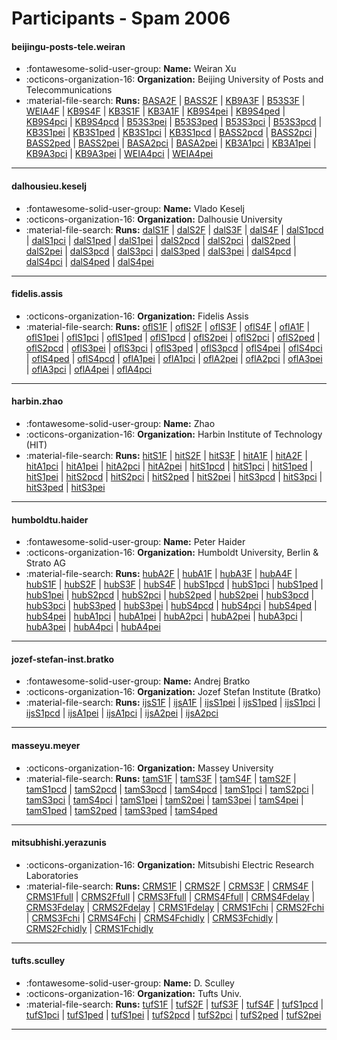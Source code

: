# Participants - Spam 2006 

#### beijingu-posts-tele.weiran
 - :fontawesome-solid-user-group: **Name:** Weiran Xu
 - :octicons-organization-16: **Organization:** Beijing University of Posts and Telecommunications
 - :material-file-search: **Runs:** [BASA2F](./runs.md#basa2f) | [BASS2F](./runs.md#bass2f) | [KB9A3F](./runs.md#kb9a3f) | [B53S3F](./runs.md#b53s3f) | [WEIA4F](./runs.md#weia4f) | [KB9S4F](./runs.md#kb9s4f) | [KB3S1F](./runs.md#kb3s1f) | [KB3A1F](./runs.md#kb3a1f) | [KB9S4pei](./runs.md#kb9s4pei) | [KB9S4ped](./runs.md#kb9s4ped) | [KB9S4pci](./runs.md#kb9s4pci) | [KB9S4pcd](./runs.md#kb9s4pcd) | [B53S3pei](./runs.md#b53s3pei) | [B53S3ped](./runs.md#b53s3ped) | [B53S3pci](./runs.md#b53s3pci) | [B53S3pcd](./runs.md#b53s3pcd) | [KB3S1pei](./runs.md#kb3s1pei) | [KB3S1ped](./runs.md#kb3s1ped) | [KB3S1pci](./runs.md#kb3s1pci) | [KB3S1pcd](./runs.md#kb3s1pcd) | [BASS2pcd](./runs.md#bass2pcd) | [BASS2pci](./runs.md#bass2pci) | [BASS2ped](./runs.md#bass2ped) | [BASS2pei](./runs.md#bass2pei) | [BASA2pci](./runs.md#basa2pci) | [BASA2pei](./runs.md#basa2pei) | [KB3A1pci](./runs.md#kb3a1pci) | [KB3A1pei](./runs.md#kb3a1pei) | [KB9A3pci](./runs.md#kb9a3pci) | [KB9A3pei](./runs.md#kb9a3pei) | [WEIA4pci](./runs.md#weia4pci) | [WEIA4pei](./runs.md#weia4pei)

---
#### dalhousieu.keselj
 - :fontawesome-solid-user-group: **Name:** Vlado Keselj
 - :octicons-organization-16: **Organization:** Dalhousie University
 - :material-file-search: **Runs:** [dalS1F](./runs.md#dals1f) | [dalS2F](./runs.md#dals2f) | [dalS3F](./runs.md#dals3f) | [dalS4F](./runs.md#dals4f) | [dalS1pcd](./runs.md#dals1pcd) | [dalS1pci](./runs.md#dals1pci) | [dalS1ped](./runs.md#dals1ped) | [dalS1pei](./runs.md#dals1pei) | [dalS2pcd](./runs.md#dals2pcd) | [dalS2pci](./runs.md#dals2pci) | [dalS2ped](./runs.md#dals2ped) | [dalS2pei](./runs.md#dals2pei) | [dalS3pcd](./runs.md#dals3pcd) | [dalS3pci](./runs.md#dals3pci) | [dalS3ped](./runs.md#dals3ped) | [dalS3pei](./runs.md#dals3pei) | [dalS4pcd](./runs.md#dals4pcd) | [dalS4pci](./runs.md#dals4pci) | [dalS4ped](./runs.md#dals4ped) | [dalS4pei](./runs.md#dals4pei)

---
#### fidelis.assis
 - :octicons-organization-16: **Organization:** Fidelis Assis
 - :material-file-search: **Runs:** [oflS1F](./runs.md#ofls1f) | [oflS2F](./runs.md#ofls2f) | [oflS3F](./runs.md#ofls3f) | [oflS4F](./runs.md#ofls4f) | [oflA1F](./runs.md#ofla1f) | [oflS1pei](./runs.md#ofls1pei) | [oflS1pci](./runs.md#ofls1pci) | [oflS1ped](./runs.md#ofls1ped) | [oflS1pcd](./runs.md#ofls1pcd) | [oflS2pei](./runs.md#ofls2pei) | [oflS2pci](./runs.md#ofls2pci) | [oflS2ped](./runs.md#ofls2ped) | [oflS2pcd](./runs.md#ofls2pcd) | [oflS3pei](./runs.md#ofls3pei) | [oflS3pci](./runs.md#ofls3pci) | [oflS3ped](./runs.md#ofls3ped) | [oflS3pcd](./runs.md#ofls3pcd) | [oflS4pei](./runs.md#ofls4pei) | [oflS4pci](./runs.md#ofls4pci) | [oflS4ped](./runs.md#ofls4ped) | [oflS4pcd](./runs.md#ofls4pcd) | [oflA1pei](./runs.md#ofla1pei) | [oflA1pci](./runs.md#ofla1pci) | [oflA2pei](./runs.md#ofla2pei) | [oflA2pci](./runs.md#ofla2pci) | [oflA3pei](./runs.md#ofla3pei) | [oflA3pci](./runs.md#ofla3pci) | [oflA4pei](./runs.md#ofla4pei) | [oflA4pci](./runs.md#ofla4pci)

---
#### harbin.zhao
 - :fontawesome-solid-user-group: **Name:** Zhao
 - :octicons-organization-16: **Organization:** Harbin Institute of Technology (HIT)
 - :material-file-search: **Runs:** [hitS1F](./runs.md#hits1f) | [hitS2F](./runs.md#hits2f) | [hitS3F](./runs.md#hits3f) | [hitA1F](./runs.md#hita1f) | [hitA2F](./runs.md#hita2f) | [hitA1pci](./runs.md#hita1pci) | [hitA1pei](./runs.md#hita1pei) | [hitA2pci](./runs.md#hita2pci) | [hitA2pei](./runs.md#hita2pei) | [hitS1pcd](./runs.md#hits1pcd) | [hitS1pci](./runs.md#hits1pci) | [hitS1ped](./runs.md#hits1ped) | [hitS1pei](./runs.md#hits1pei) | [hitS2pcd](./runs.md#hits2pcd) | [hitS2pci](./runs.md#hits2pci) | [hitS2ped](./runs.md#hits2ped) | [hitS2pei](./runs.md#hits2pei) | [hitS3pcd](./runs.md#hits3pcd) | [hitS3pci](./runs.md#hits3pci) | [hitS3ped](./runs.md#hits3ped) | [hitS3pei](./runs.md#hits3pei)

---
#### humboldtu.haider
 - :fontawesome-solid-user-group: **Name:** Peter Haider
 - :octicons-organization-16: **Organization:** Humboldt University, Berlin & Strato AG
 - :material-file-search: **Runs:** [hubA2F](./runs.md#huba2f) | [hubA1F](./runs.md#huba1f) | [hubA3F](./runs.md#huba3f) | [hubA4F](./runs.md#huba4f) | [hubS1F](./runs.md#hubs1f) | [hubS2F](./runs.md#hubs2f) | [hubS3F](./runs.md#hubs3f) | [hubS4F](./runs.md#hubs4f) | [hubS1pcd](./runs.md#hubs1pcd) | [hubS1pci](./runs.md#hubs1pci) | [hubS1ped](./runs.md#hubs1ped) | [hubS1pei](./runs.md#hubs1pei) | [hubS2pcd](./runs.md#hubs2pcd) | [hubS2pci](./runs.md#hubs2pci) | [hubS2ped](./runs.md#hubs2ped) | [hubS2pei](./runs.md#hubs2pei) | [hubS3pcd](./runs.md#hubs3pcd) | [hubS3pci](./runs.md#hubs3pci) | [hubS3ped](./runs.md#hubs3ped) | [hubS3pei](./runs.md#hubs3pei) | [hubS4pcd](./runs.md#hubs4pcd) | [hubS4pci](./runs.md#hubs4pci) | [hubS4ped](./runs.md#hubs4ped) | [hubS4pei](./runs.md#hubs4pei) | [hubA1pci](./runs.md#huba1pci) | [hubA1pei](./runs.md#huba1pei) | [hubA2pci](./runs.md#huba2pci) | [hubA2pei](./runs.md#huba2pei) | [hubA3pci](./runs.md#huba3pci) | [hubA3pei](./runs.md#huba3pei) | [hubA4pci](./runs.md#huba4pci) | [hubA4pei](./runs.md#huba4pei)

---
#### jozef-stefan-inst.bratko
 - :fontawesome-solid-user-group: **Name:** Andrej Bratko
 - :octicons-organization-16: **Organization:** Jozef Stefan Institute (Bratko)
 - :material-file-search: **Runs:** [ijsS1F](./runs.md#ijss1f) | [ijsA1F](./runs.md#ijsa1f) | [ijsS1pei](./runs.md#ijss1pei) | [ijsS1ped](./runs.md#ijss1ped) | [ijsS1pci](./runs.md#ijss1pci) | [ijsS1pcd](./runs.md#ijss1pcd) | [ijsA1pei](./runs.md#ijsa1pei) | [ijsA1pci](./runs.md#ijsa1pci) | [ijsA2pei](./runs.md#ijsa2pei) | [ijsA2pci](./runs.md#ijsa2pci)

---
#### masseyu.meyer
 - :octicons-organization-16: **Organization:** Massey University
 - :material-file-search: **Runs:** [tamS1F](./runs.md#tams1f) | [tamS3F](./runs.md#tams3f) | [tamS4F](./runs.md#tams4f) | [tamS2F](./runs.md#tams2f) | [tamS1pcd](./runs.md#tams1pcd) | [tamS2pcd](./runs.md#tams2pcd) | [tamS3pcd](./runs.md#tams3pcd) | [tamS4pcd](./runs.md#tams4pcd) | [tamS1pci](./runs.md#tams1pci) | [tamS2pci](./runs.md#tams2pci) | [tamS3pci](./runs.md#tams3pci) | [tamS4pci](./runs.md#tams4pci) | [tamS1pei](./runs.md#tams1pei) | [tamS2pei](./runs.md#tams2pei) | [tamS3pei](./runs.md#tams3pei) | [tamS4pei](./runs.md#tams4pei) | [tamS1ped](./runs.md#tams1ped) | [tamS2ped](./runs.md#tams2ped) | [tamS3ped](./runs.md#tams3ped) | [tamS4ped](./runs.md#tams4ped)

---
#### mitsubhishi.yerazunis
 - :octicons-organization-16: **Organization:** Mitsubishi Electric Research Laboratories
 - :material-file-search: **Runs:** [CRMS1F](./runs.md#crms1f) | [CRMS2F](./runs.md#crms2f) | [CRMS3F](./runs.md#crms3f) | [CRMS4F](./runs.md#crms4f) | [CRMS1Ffull](./runs.md#crms1ffull) | [CRMS2Ffull](./runs.md#crms2ffull) | [CRMS3Ffull](./runs.md#crms3ffull) | [CRMS4Ffull](./runs.md#crms4ffull) | [CRMS4Fdelay](./runs.md#crms4fdelay) | [CRMS3Fdelay](./runs.md#crms3fdelay) | [CRMS2Fdelay](./runs.md#crms2fdelay) | [CRMS1Fdelay](./runs.md#crms1fdelay) | [CRMS1Fchi](./runs.md#crms1fchi) | [CRMS2Fchi](./runs.md#crms2fchi) | [CRMS3Fchi](./runs.md#crms3fchi) | [CRMS4Fchi](./runs.md#crms4fchi) | [CRMS4Fchidly](./runs.md#crms4fchidly) | [CRMS3Fchidly](./runs.md#crms3fchidly) | [CRMS2Fchidly](./runs.md#crms2fchidly) | [CRMS1Fchidly](./runs.md#crms1fchidly)

---
#### tufts.sculley
 - :fontawesome-solid-user-group: **Name:** D. Sculley
 - :octicons-organization-16: **Organization:** Tufts Univ.
 - :material-file-search: **Runs:** [tufS1F](./runs.md#tufs1f) | [tufS2F](./runs.md#tufs2f) | [tufS3F](./runs.md#tufs3f) | [tufS4F](./runs.md#tufs4f) | [tufS1pcd](./runs.md#tufs1pcd) | [tufS1pci](./runs.md#tufs1pci) | [tufS1ped](./runs.md#tufs1ped) | [tufS1pei](./runs.md#tufs1pei) | [tufS2pcd](./runs.md#tufs2pcd) | [tufS2pci](./runs.md#tufs2pci) | [tufS2ped](./runs.md#tufs2ped) | [tufS2pei](./runs.md#tufs2pei)

---
